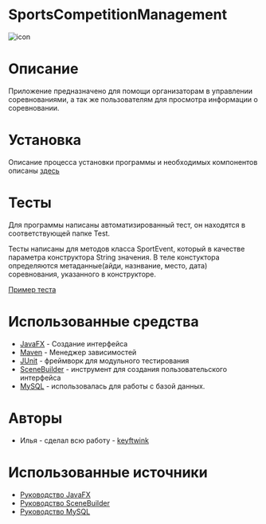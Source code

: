 # SportsCompetitionManagement
![icon](https://github.com/keyftwink/SportsCompetitionManagement/assets/101409447/be701bee-2f5a-4204-91c4-e02fd510d79e)


# Описание
Приложение предназначено для помощи организаторам в управлении соревнованиями, а так же пользователям для просмотра информации о соревновании.

# Установка
Описание процесса установки программы и необходимых компонентов описаны [здесь](https://github.com/keyftwink/bookRegister/wiki/%238-%D0%A0%D1%83%D0%BA%D0%BE%D0%B2%D0%BE%D0%B4%D1%81%D1%82%D0%B2%D0%BE-%D0%BF%D0%BE%D0%BB%D1%8C%D0%B7%D0%BE%D0%B2%D0%B0%D1%82%D0%B5%D0%BB%D1%8F)
# Тесты
Для программы написаны автоматизированный тест, он находятся в соответствующей папке Test.

Тесты написаны для методов класса SportEvent, который в качестве параметра конструктора String значения. В теле констуктора определяются метаданные(айди, назнвание, место, дата) соревнования, указанного в конструкторе.

[Пример теста](https://github.com/keyftwink/bookRegister/wiki/%237-Unit-%D1%82%D0%B5%D1%81%D1%82%D0%B8%D1%80%D0%BE%D0%B2%D0%B0%D0%BD%D0%B8%D0%B5)
# Использованные средства
- [JavaFX](https://openjfx.io/) - Создание интерфейса
- [Maven](https://maven.apache.org/) - Менеджер зависимостей
- [JUnit](https://junit.org/) - фреймворк для модульного тестирования
- [SceneBuilder](https://gluonhq.com/products/scene-builder/) - инструмент для создания пользовательского интерфейса
- [MySQL](https://www.mysql.com/) - использовалась для работы с базой данных.
# Авторы
- Илья - сделал всю работу - [keyftwink](https://github.com/keyftwink)
# Использованные источники
- [Руководство JavaFX](https://metanit.com/java/javafx/)
- [Руководство SceneBuilder](https://habr.com/ru/post/474982/)
- [Руководство MySQL](https://metanit.com/sql/mysql/)
